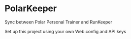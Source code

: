 PolarKeeper
===========

Sync between Polar Personal Trainer and RunKeeper

Set up this project using your own Web.config and API keys

